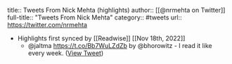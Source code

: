 title:: Tweets From Nick Mehta (highlights)
author:: [[@nrmehta on Twitter]]
full-title:: "Tweets From Nick Mehta"
category:: #tweets
url:: https://twitter.com/nrmehta

- Highlights first synced by [[Readwise]] [[Nov 18th, 2022]]
	- @jaltma https://t.co/Bb7WuLZdZb by @bhorowitz - I read it like every week. ([View Tweet](https://twitter.com/nrmehta/status/1387862153206505472))
